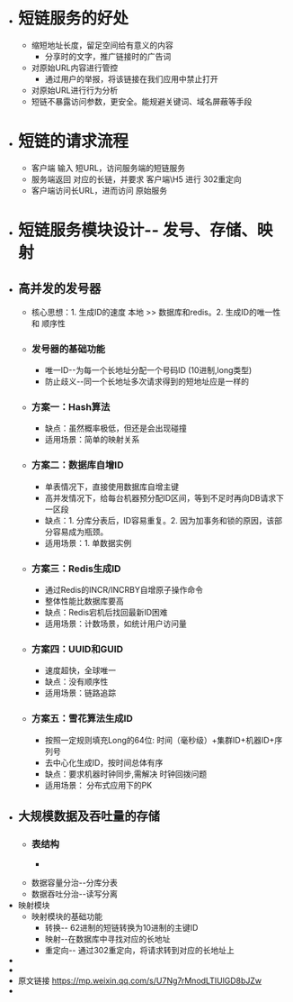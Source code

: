 - # 短链服务的好处
	- 缩短地址长度，留足空间给有意义的内容
		- 分享时的文字，推广链接时的广告词
	- 对原始URL内容进行管控
		- 通过用户的举报，将该链接在我们应用中禁止打开
	- 对原始URL进行行为分析
	- 短链不暴露访问参数，更安全。能规避关键词、域名屏蔽等手段
- # 短链的请求流程
	- 客户端 输入 短URL，访问服务端的短链服务
	- 服务端返回 对应的长链，并要求 客户端\\H5 进行 302重定向
	- 客户端访问长URL，进而访问 原始服务
- # 短链服务模块设计-- 发号、存储、映射
- ## 高并发的发号器
	- 核心思想：1. 生成ID的速度 本地 >> 数据库和redis。2.  生成ID的唯一性 和 顺序性
	- ### 发号器的基础功能
		- 唯一ID--为每一个长地址分配一个号码ID (10进制,long类型)
		- 防止歧义--同一个长地址多次请求得到的短地址应是一样的
	- ### 方案一：Hash算法
		- 缺点：虽然概率极低，但还是会出现碰撞
		- 适用场景：简单的映射关系
	- ### 方案二：数据库自增ID
		- 单表情况下，直接使用数据库自增主键
		- 高并发情况下，给每台机器预分配ID区间，等到不足时再向DB请求下一区段
		- 缺点：1. 分库分表后，ID容易重复。2. 因为加事务和锁的原因，该部分容易成为瓶颈。
		- 适用场景：1. 单数据实例
	- ### 方案三：Redis生成ID
		- 通过Redis的INCR/INCRBY自增原子操作命令
		- 整体性能比数据库要高
		- 缺点：Redis宕机后找回最新ID困难
		- 适用场景：计数场景，如统计用户访问量
	- ### 方案四：UUID和GUID
		- 速度超快，全球唯一
		- 缺点：没有顺序性
		- 适用场景：链路追踪
	- ### 方案五：雪花算法生成ID
		- 按照一定规则填充Long的64位: 时间（毫秒级）+集群ID+机器ID+序列号
		- 去中心化生成ID，按时间总体有序
		- 缺点：要求机器时钟同步,需解决 时钟回拨问题
		- 适用场景： 分布式应用下的PK
- ## 大规模数据及吞吐量的存储
	- ### 表结构
		- ```java
		  ```
	- 数据容量分治--分库分表
	- 数据吞吐分治--读写分离
- 映射模块
	- 映射模块的基础功能
		- 转换-- 62进制的短链转换为10进制的主键ID
		- 映射--在数据库中寻找对应的长地址
		- 重定向-- 通过302重定向，将请求转到对应的长地址上
-
-
- 原文链接 https://mp.weixin.qq.com/s/U7Ng7rMnodLTIUlGD8bJZw
-